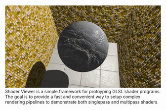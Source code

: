 ![phong shadow](./images/phong_shadow.jpeg)
Shader Viewer is a simple framework for protoyping GLSL shader programs. The goal is to provide
a fast and convenient way to setup complex rendering pipelines to demonstrate both singlepass and
multipass shaders. 
